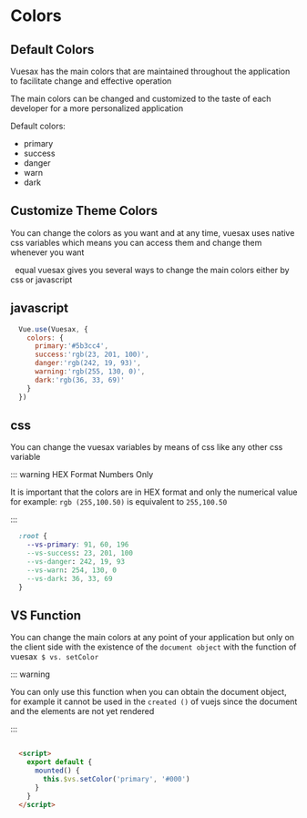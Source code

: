 # Colors

<card>

  ## Default Colors

  Vuesax has the main colors that are maintained throughout the application to facilitate change and effective operation

  The main colors can be changed and customized to the taste of each developer for a more personalized application

  Default colors:

  - primary
  - success
  - danger
  - warn
  - dark

  <colors-default />

</card>

<card>

  ## Customize Theme Colors

  You can change the colors as you want and at any time, vuesax uses native css variables which means you can access them and change them whenever you want

  equal vuesax gives you several ways to change the main colors either by css or javascript

</card>

<card>

  ## javascript

  ```js
    Vue.use(Vuesax, {
      colors: {
        primary:'#5b3cc4',
        success:'rgb(23, 201, 100)',
        danger:'rgb(242, 19, 93)',
        warning:'rgb(255, 130, 0)',
        dark:'rgb(36, 33, 69)'
      }
    })
  ```

</card>

<card>

  ## css

  You can change the vuesax variables by means of css like any other css variable

  ::: warning HEX Format Numbers Only

  It is important that the colors are in HEX format and only the numerical value for example: `rgb (255,100.50)` is equivalent to `255,100.50`

  :::

  ```css
    :root {
      --vs-primary: 91, 60, 196
      --vs-success: 23, 201, 100
      --vs-danger: 242, 19, 93
      --vs-warn: 254, 130, 0
      --vs-dark: 36, 33, 69
    }
  ```

</card>

<card>

  ## VS Function

  You can change the main colors at any point of your application but only on the client side with the existence of the `document object` with the function of vuesax` $ vs. setColor`

  ::: warning

  You can only use this function when you can obtain the document object, for example it cannot be used in the `created ()` of vuejs since the document and the elements are not yet rendered

  :::

  ```html

    <script>
      export default {
        mounted() {
          this.$vs.setColor('primary', '#000')
        }
      }
    </script>

  ```

</card>

